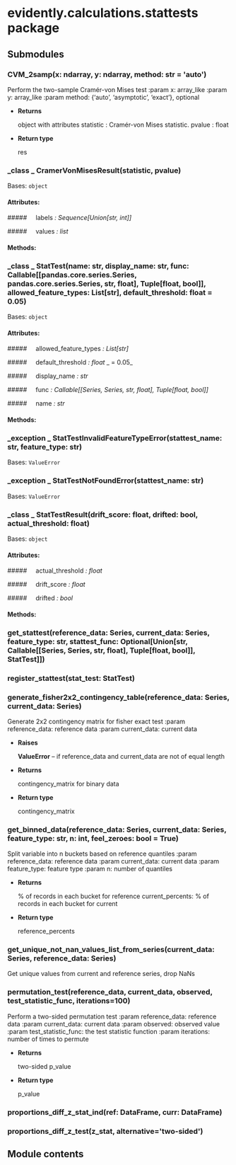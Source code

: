# evidently.calculations.stattests package

## Submodules


### CVM_2samp(x: ndarray, y: ndarray, method: str = 'auto')
Perform the two-sample Cramér-von Mises test
:param x: array_like
:param y: array_like
:param method: {‘auto’, ‘asymptotic’, ‘exact’}, optional


* **Returns**

    object with attributes
    statistic : Cramér-von Mises statistic.
    pvalue : float



* **Return type**

    res



### _class _ CramerVonMisesResult(statistic, pvalue)
Bases: `object`


#### Attributes: 

#####&nbsp;&nbsp;&nbsp;&nbsp; labels _: Sequence[Union[str, int]]_ 

#####&nbsp;&nbsp;&nbsp;&nbsp; values _: list_ 

#### Methods: 

### _class _ StatTest(name: str, display_name: str, func: Callable[[pandas.core.series.Series, pandas.core.series.Series, str, float], Tuple[float, bool]], allowed_feature_types: List[str], default_threshold: float = 0.05)
Bases: `object`


#### Attributes: 

#####&nbsp;&nbsp;&nbsp;&nbsp; allowed_feature_types _: List[str]_ 

#####&nbsp;&nbsp;&nbsp;&nbsp; default_threshold _: float_ _ = 0.05_ 

#####&nbsp;&nbsp;&nbsp;&nbsp; display_name _: str_ 

#####&nbsp;&nbsp;&nbsp;&nbsp; func _: Callable[[Series, Series, str, float], Tuple[float, bool]]_ 

#####&nbsp;&nbsp;&nbsp;&nbsp; name _: str_ 

#### Methods: 

### _exception _ StatTestInvalidFeatureTypeError(stattest_name: str, feature_type: str)
Bases: `ValueError`


### _exception _ StatTestNotFoundError(stattest_name: str)
Bases: `ValueError`


### _class _ StatTestResult(drift_score: float, drifted: bool, actual_threshold: float)
Bases: `object`


#### Attributes: 

#####&nbsp;&nbsp;&nbsp;&nbsp; actual_threshold _: float_ 

#####&nbsp;&nbsp;&nbsp;&nbsp; drift_score _: float_ 

#####&nbsp;&nbsp;&nbsp;&nbsp; drifted _: bool_ 

#### Methods: 

### get_stattest(reference_data: Series, current_data: Series, feature_type: str, stattest_func: Optional[Union[str, Callable[[Series, Series, str, float], Tuple[float, bool]], StatTest]])

### register_stattest(stat_test: StatTest)

### generate_fisher2x2_contingency_table(reference_data: Series, current_data: Series)
Generate 2x2 contingency matrix for fisher exact test
:param reference_data: reference data
:param current_data: current data


* **Raises**

    **ValueError** – if reference_data and current_data are not of equal length



* **Returns**

    contingency_matrix for binary data



* **Return type**

    contingency_matrix



### get_binned_data(reference_data: Series, current_data: Series, feature_type: str, n: int, feel_zeroes: bool = True)
Split variable into n buckets based on reference quantiles
:param reference_data: reference data
:param current_data: current data
:param feature_type: feature type
:param n: number of quantiles


* **Returns**

    % of records in each bucket for reference
    current_percents: % of records in each bucket for current



* **Return type**

    reference_percents



### get_unique_not_nan_values_list_from_series(current_data: Series, reference_data: Series)
Get unique values from current and reference series, drop NaNs


### permutation_test(reference_data, current_data, observed, test_statistic_func, iterations=100)
Perform a two-sided permutation test
:param reference_data: reference data
:param current_data: current data
:param observed: observed value
:param test_statistic_func: the test statistic function
:param iterations: number of times to permute


* **Returns**

    two-sided p_value



* **Return type**

    p_value



### proportions_diff_z_stat_ind(ref: DataFrame, curr: DataFrame)

### proportions_diff_z_test(z_stat, alternative='two-sided')
## Module contents
